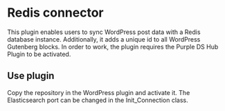 # Redis connector

This plugin enables users to sync WordPress post data with a Redis database instance. 
Additionally, it adds a unique id to all WordPress Gutenberg blocks.
In order to work, the plugin requires the Purple DS Hub Plugin to be activated.

## Use plugin
Copy the repository in the WordPress plugin and activate it. 
The Elasticsearch port can be changed in the Init_Connection class.  

